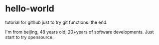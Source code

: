 # hello-world
tutorial for github
just to try git functions.
the end.

I'm from beijing, 48 years old, 20+years of software developments. Just start to try opensource. 
